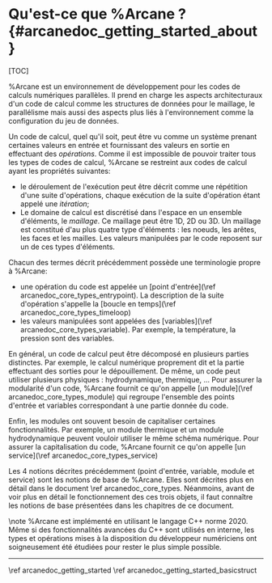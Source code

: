 # Qu'est-ce que %Arcane ? {#arcanedoc_getting_started_about}

[TOC]

%Arcane est un environnement de développement pour les codes de calculs
numériques parallèles. Il prend en charge les aspects architecturaux d'un code
de calcul comme les structures de données pour le maillage, le
parallélisme mais aussi des aspects plus liés à
l'environnement comme la configuration du jeu de données.

Un code de calcul, quel qu'il soit, peut être vu comme un système
prenant certaines valeurs en entrée et fournissant des valeurs en
sortie en effectuant des *opérations*. Comme il est impossible
de pouvoir traiter tous les types de codes de calcul, %Arcane se
restreint aux codes de calcul ayant les propriétés suivantes:

- le déroulement de l'exécution peut être décrit comme une
  répétition d'une suite d'opérations, chaque exécution de la suite
  d'opération étant appelé une *itération*;
- Le domaine de calcul est discrétisé dans l'espace en un ensemble
  d'éléments, le *maillage*. Ce maillage peut être 1D, 2D ou
  3D. Un maillage est constitué d'au plus quatre type d'éléments : les
  noeuds, les arêtes, les faces et les mailles. Les valeurs manipulées
  par le code reposent sur un de ces types d'éléments.

Chacun des termes décrit précédemment possède une terminologie propre
à %Arcane:

- une opération du code est appelée un [point d'entrée](\ref arcanedoc_core_types_entrypoint).
  La description de la suite d'opération s'appelle
  la [boucle en temps](\ref arcanedoc_core_types_timeloop)
- les valeurs manipulées sont appelées des [variables](\ref arcanedoc_core_types_variable).
  Par exemple, la température, la pression sont des variables.

En général, un code de calcul peut être décomposé en plusieurs parties
distinctes. Par exemple, le calcul numérique proprement dit et la
partie effectuant des sorties pour le dépouillement. De même, un code
peut utiliser plusieurs physiques : hydrodynamique, thermique, ...
Pour assurer la modularité d'un code, %Arcane fournit ce qu'on appelle
[un module](\ref arcanedoc_core_types_module) qui regroupe l'ensemble des points
d'entrée et variables correspondant à une partie donnée du code.

Enfin, les modules ont souvent besoin de capitaliser certaines
fonctionnalités. Par exemple, un module thermique et un module hydrodynamique
peuvent vouloir utiliser le même schéma numérique. Pour assurer
la capitalisation du code, %Arcane fournit ce qu'on appelle
[un service](\ref arcanedoc_core_types_service)

Les 4 notions décrites précédemment (point d'entrée, variable, module et
service) sont les notions de base de %Arcane. Elles sont décrites plus en
détail dans le document \ref arcanedoc_core_types. Néanmoins, avant
de voir plus en détail le fonctionnement des ces trois objets,
il faut connaître les notions de base présentées dans les chapitres
de ce document.

\note %Arcane est implémenté en utilisant le langage C++ norme 2020.
Même si des fonctionnalités avancées du C++ sont utilisés en
interne, les types et opérations mises à la disposition du développeur
numériciens ont soigneusement été étudiées pour rester le plus simple
possible.


____

<div class="section_buttons">
<span class="back_section_button">
\ref arcanedoc_getting_started
</span>
<span class="next_section_button">
\ref arcanedoc_getting_started_basicstruct
</span>
</div>